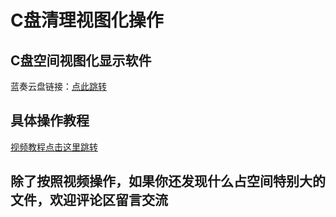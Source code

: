 # C盘清理视图化操作


## C盘空间视图化显示软件

蓝奏云盘链接：[点此跳转](https://spiritlhl.lanzoux.com/iFRO1kpy0cb)

## 具体操作教程

[视频教程点击这里跳转](https://www.bilibili.com/video/BV1Tv411s73F)

## 除了按照视频操作，如果你还发现什么占空间特别大的文件，欢迎评论区留言交流

